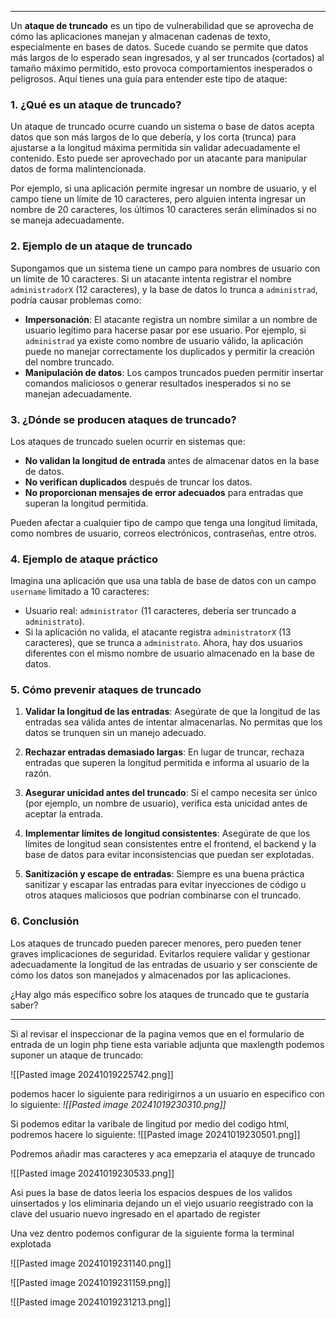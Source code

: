 
------

Un **ataque de truncado** es un tipo de vulnerabilidad que se aprovecha de cómo las aplicaciones manejan y almacenan cadenas de texto, especialmente en bases de datos. Sucede cuando se permite que datos más largos de lo esperado sean ingresados, y al ser truncados (cortados) al tamaño máximo permitido, esto provoca comportamientos inesperados o peligrosos. Aquí tienes una guía para entender este tipo de ataque:

### 1. ¿Qué es un ataque de truncado?

Un ataque de truncado ocurre cuando un sistema o base de datos acepta datos que son más largos de lo que debería, y los corta (trunca) para ajustarse a la longitud máxima permitida sin validar adecuadamente el contenido. Esto puede ser aprovechado por un atacante para manipular datos de forma malintencionada.

Por ejemplo, si una aplicación permite ingresar un nombre de usuario, y el campo tiene un límite de 10 caracteres, pero alguien intenta ingresar un nombre de 20 caracteres, los últimos 10 caracteres serán eliminados si no se maneja adecuadamente.

### 2. Ejemplo de un ataque de truncado

Supongamos que un sistema tiene un campo para nombres de usuario con un límite de 10 caracteres. Si un atacante intenta registrar el nombre `administradorX` (12 caracteres), y la base de datos lo trunca a `administrad`, podría causar problemas como:

- **Impersonación**: El atacante registra un nombre similar a un nombre de usuario legítimo para hacerse pasar por ese usuario. Por ejemplo, si `administrad` ya existe como nombre de usuario válido, la aplicación puede no manejar correctamente los duplicados y permitir la creación del nombre truncado.
- **Manipulación de datos**: Los campos truncados pueden permitir insertar comandos maliciosos o generar resultados inesperados si no se manejan adecuadamente.

### 3. ¿Dónde se producen ataques de truncado?

Los ataques de truncado suelen ocurrir en sistemas que:

- **No validan la longitud de entrada** antes de almacenar datos en la base de datos.
- **No verifican duplicados** después de truncar los datos.
- **No proporcionan mensajes de error adecuados** para entradas que superan la longitud permitida.

Pueden afectar a cualquier tipo de campo que tenga una longitud limitada, como nombres de usuario, correos electrónicos, contraseñas, entre otros.

### 4. Ejemplo de ataque práctico

Imagina una aplicación que usa una tabla de base de datos con un campo `username` limitado a 10 caracteres:

- Usuario real: `administrator` (11 caracteres, debería ser truncado a `administrato`).
- Si la aplicación no valida, el atacante registra `administratorX` (13 caracteres), que se trunca a `administrato`. Ahora, hay dos usuarios diferentes con el mismo nombre de usuario almacenado en la base de datos.

### 5. Cómo prevenir ataques de truncado

1. **Validar la longitud de las entradas**: Asegúrate de que la longitud de las entradas sea válida antes de intentar almacenarlas. No permitas que los datos se trunquen sin un manejo adecuado.
    
2. **Rechazar entradas demasiado largas**: En lugar de truncar, rechaza entradas que superen la longitud permitida e informa al usuario de la razón.
    
3. **Asegurar unicidad antes del truncado**: Si el campo necesita ser único (por ejemplo, un nombre de usuario), verifica esta unicidad antes de aceptar la entrada.
    
4. **Implementar límites de longitud consistentes**: Asegúrate de que los límites de longitud sean consistentes entre el frontend, el backend y la base de datos para evitar inconsistencias que puedan ser explotadas.
    
5. **Sanitización y escape de entradas**: Siempre es una buena práctica sanitizar y escapar las entradas para evitar inyecciones de código u otros ataques maliciosos que podrían combinarse con el truncado.
    

### 6. Conclusión

Los ataques de truncado pueden parecer menores, pero pueden tener graves implicaciones de seguridad. Evitarlos requiere validar y gestionar adecuadamente la longitud de las entradas de usuario y ser consciente de cómo los datos son manejados y almacenados por las aplicaciones.

¿Hay algo más específico sobre los ataques de truncado que te gustaría saber?

--------
Si al revisar el inspeccionar de la pagina vemos que en el formulario de entrada de un login php tiene esta variable adjunta que maxlength  podemos suponer un ataque de truncado:

![[Pasted image 20241019225742.png]]

podemos hacer lo siguiente para redirigirnos a un usuario en especifico con lo siguiente: _![[Pasted image 20241019230310.png]]_

Si podemos editar la varibale de lingitud por medio del codigo html, podremos hacere lo siguiente:
![[Pasted image 20241019230501.png]]

Podremos añadir mas caracteres y aca emepzaria el ataquye de truncado 

![[Pasted image 20241019230533.png]]

Asi pues la base de datos leeria los espacios despues de los validos uinsertados y los eliminaria dejando un el viejo usuario reegistrado con la clave del usuario nuevo ingresado en el apartado de register

Una vez dentro podemos configurar de la siguiente forma la terminal explotada 

![[Pasted image 20241019231140.png]]

![[Pasted image 20241019231159.png]]

![[Pasted image 20241019231213.png]]

